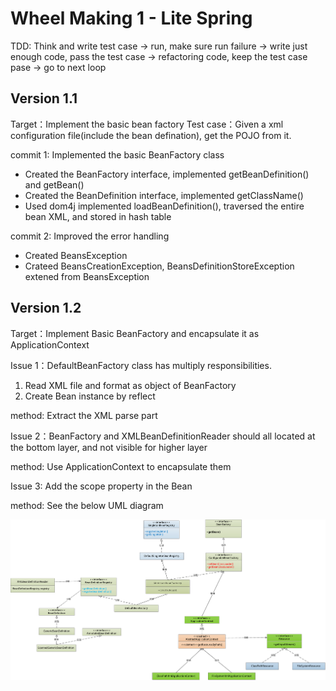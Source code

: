 # Wheel Making 1 - Lite Spring

TDD: Think and write test case -> run, make sure run failure -> write just enough code, pass the test case -> refactoring code, keep the test case pase -> go to next loop 

## Version 1.1

Target：Implement the basic bean factory
Test case：Given a xml configuration file(include the bean defination), get the POJO from it.

commit 1: Implemented the basic BeanFactory class

 - Created the BeanFactory interface, implemented getBeanDefinition() and getBean()
 - Created the BeanDefinition interface, implemented getClassName()
 - Used dom4j implemented loadBeanDefinition(), traversed the entire bean XML, and stored in hash table
 
 commit 2: Improved the error handling
 
 - Created BeansException
 - Crateed BeansCreationException, BeansDefinitionStoreException extened from BeansException

## Version 1.2

Target：Implement Basic BeanFactory and encapsulate it as ApplicationContext

Issue 1：DefaultBeanFactory class has multiply responsibilities.
1. Read XML file and format as object of BeanFactory
2. Create Bean instance by reflect

method: Extract the XML parse part

Issue 2：BeanFactory and XMLBeanDefinitionReader should all located at the bottom layer, and not visible for higher layer

method: Use ApplicationContext to encapsulate them

Issue 3: Add the scope property in the Bean

method: See the below UML diagram

![image](/support/img/litespring.png)
